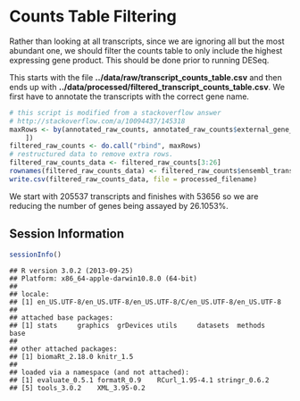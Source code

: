 Counts Table Filtering
========================================================

Rather than looking at all transcripts, since we are ignoring all but the most abundant one,  we should filter the counts table to only include the highest expressing gene product.  This should be done prior to running DESeq.




This starts with the file **../data/raw/transcript_counts_table.csv** and then ends up with **../data/processed/filtered_transcript_counts_table.csv**.  We first have to annotate the transcripts with the correct gene name.





```r
# this script is modified from a stackoverflow answer
# http://stackoverflow.com/a/10094437/145318
maxRows <- by(annotated_raw_counts, annotated_raw_counts$external_gene_id, function(X) X[which.max(X$Sum), 
    ])
filtered_raw_counts <- do.call("rbind", maxRows)
# restructured data to remove extra rows.
filtered_raw_counts_data <- filtered_raw_counts[3:26]
rownames(filtered_raw_counts_data) <- filtered_raw_counts$ensembl_transcript_id
write.csv(filtered_raw_counts_data, file = processed_filename)
```

We start with 205537 transcripts and finishes with 53656 so we are reducing the number of genes being assayed by 26.1053%.

Session Information
---------------------


```r
sessionInfo()
```

```
## R version 3.0.2 (2013-09-25)
## Platform: x86_64-apple-darwin10.8.0 (64-bit)
## 
## locale:
## [1] en_US.UTF-8/en_US.UTF-8/en_US.UTF-8/C/en_US.UTF-8/en_US.UTF-8
## 
## attached base packages:
## [1] stats     graphics  grDevices utils     datasets  methods   base     
## 
## other attached packages:
## [1] biomaRt_2.18.0 knitr_1.5     
## 
## loaded via a namespace (and not attached):
## [1] evaluate_0.5.1 formatR_0.9    RCurl_1.95-4.1 stringr_0.6.2 
## [5] tools_3.0.2    XML_3.95-0.2
```

